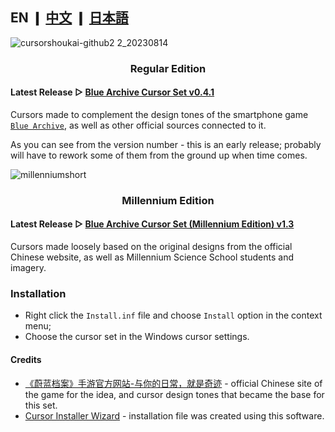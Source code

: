 ## EN ❙ [中文](https://github.com/makipom/BlueArchive-Cursors/blob/main/README_zh-cn.md) ❙ [日本語](https://github.com/makipom/BlueArchive-Cursors/blob/main/README_jp.md)

![cursorshoukai-github2 2_20230814](https://github.com/makipom/BlueArchive-Cursors/assets/118981482/0bd49a85-cecb-4559-b06d-7b1e3f43427c)

### <p align="center"> <b> Regular Edition </b> </p>
#### Latest Release ▷ [Blue Archive Cursor Set v0.4.1](https://github.com/makipom/BlueArchive-Cursors/releases/tag/v0.4.1)
Cursors made to complement the design tones of the smartphone game [`Blue Archive`](https://en.wikipedia.org/wiki/Blue_Archive), as well as other official sources connected to it.

As you can see from the version number - this is an early release; probably will have to rework some of them from the ground up when time comes.


![millenniumshort](https://github.com/makipom/BlueArchive-Cursors/assets/118981482/d90c5c6c-01a4-4f19-b8c2-f6332d2ee39a)
### <p align="center"> <b> Millennium Edition </b> </p>
#### Latest Release ▷ [Blue Archive Cursor Set (Millennium Edition) v1.3](https://github.com/makipom/BlueArchive-Cursors/releases/tag/millennium-1.3)
Cursors made loosely based on the original designs from the official Chinese website, as well as Millennium Science School students and imagery.

### Installation
* Right click the `Install.inf` file and choose `Install` option in the context menu;
* Choose the cursor set in the Windows cursor settings.

#### Credits
* [《蔚蓝档案》手游官方网站-与你的日常，就是奇迹](https://bluearchive-cn.com) - official Chinese site of the game for the idea, and cursor design tones that became the base for this set.
* [Cursor Installer Wizard](https://github.com/iamtalhaasghar/windows-mouse-cursor-installer-wizard) - installation file was created using this software.
